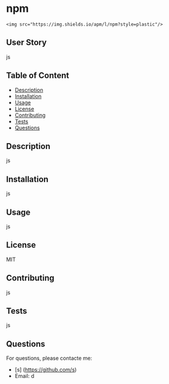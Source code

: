 # npm

    <img src="https://img.shields.io/apm/l/npm?style=plastic"/>
    
  
  ## User Story
  js 
  
  ## Table of Content
  
  * [Description](#description)
  * [Installation](#installation)
  * [Usage](#usage)
  * [License](#license)
  * [Contributing](#contributing)
  * [Tests](#tests)
  * [Questions](#questions)
  
  ## Description
  js
  
  ## Installation
  js
  
  ## Usage 
  js
  
  ## License
  MIT
  
  ## Contributing
  js
  
  ## Tests
  js
  
  ## Questions
  For questions, please contacte me:
  * [s] (https://github.com/s)
  * Email: d
  